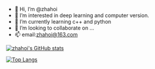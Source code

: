 - 👋 Hi, I’m @zhahoi
- 👀 I’m interested in deep learning and computer version.
- 🌱 I’m currently learning c++ and python
- 💞️ I’m looking to collaborate on ...
- 📫 email:zhahoi@163.com


[![zhahoi's GitHub stats](https://github-readme-stats.vercel.app/api?username=zhahoi)](https://github.com/anuraghazra/github-readme-stats)

[![Top Langs](https://github-readme-stats.vercel.app/api/top-langs/?username=zhahoi)](https://github.com/anuraghazra/github-readme-stats)
<!---
zhahoi/zhahoi is a ✨ special ✨ repository because its `README.md` (this file) appears on your GitHub profile.
You can click the Preview link to take a look at your changes.
--->
